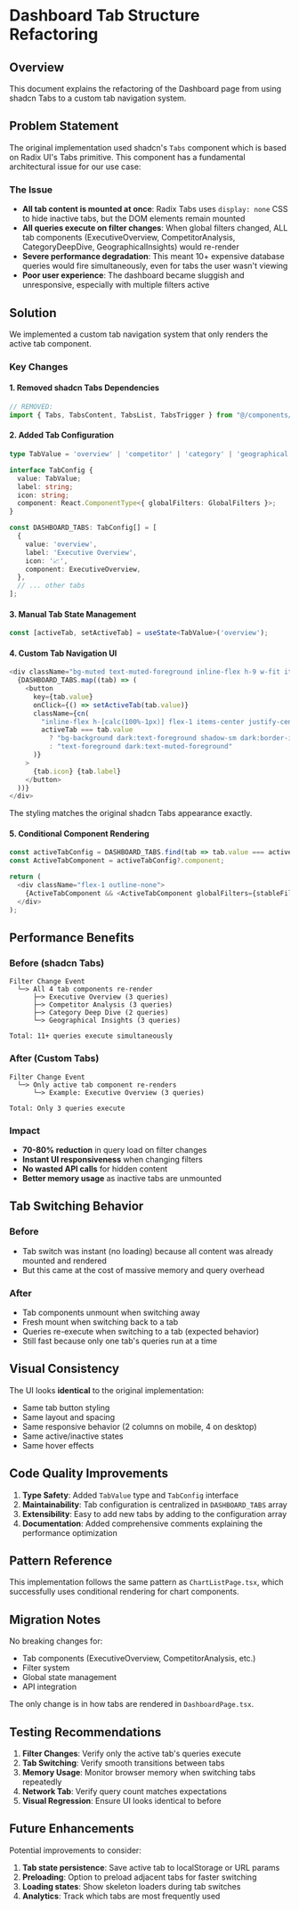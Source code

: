 # Dashboard Tab Structure Refactoring

## Overview

This document explains the refactoring of the Dashboard page from using shadcn Tabs to a custom tab navigation system.

## Problem Statement

The original implementation used shadcn's `Tabs` component which is based on Radix UI's Tabs primitive. This component has a fundamental architectural issue for our use case:

### The Issue
- **All tab content is mounted at once**: Radix Tabs uses `display: none` CSS to hide inactive tabs, but the DOM elements remain mounted
- **All queries execute on filter changes**: When global filters changed, ALL tab components (ExecutiveOverview, CompetitorAnalysis, CategoryDeepDive, GeographicalInsights) would re-render
- **Severe performance degradation**: This meant 10+ expensive database queries would fire simultaneously, even for tabs the user wasn't viewing
- **Poor user experience**: The dashboard became sluggish and unresponsive, especially with multiple filters active

## Solution

We implemented a custom tab navigation system that only renders the active tab component.

### Key Changes

#### 1. Removed shadcn Tabs Dependencies
```typescript
// REMOVED:
import { Tabs, TabsContent, TabsList, TabsTrigger } from "@/components/ui/tabs";
```

#### 2. Added Tab Configuration
```typescript
type TabValue = 'overview' | 'competitor' | 'category' | 'geographical';

interface TabConfig {
  value: TabValue;
  label: string;
  icon: string;
  component: React.ComponentType<{ globalFilters: GlobalFilters }>;
}

const DASHBOARD_TABS: TabConfig[] = [
  {
    value: 'overview',
    label: 'Executive Overview',
    icon: '📈',
    component: ExecutiveOverview,
  },
  // ... other tabs
];
```

#### 3. Manual Tab State Management
```typescript
const [activeTab, setActiveTab] = useState<TabValue>('overview');
```

#### 4. Custom Tab Navigation UI
```typescript
<div className="bg-muted text-muted-foreground inline-flex h-9 w-fit items-center justify-center rounded-lg p-[3px] grid grid-cols-2 lg:grid-cols-4">
  {DASHBOARD_TABS.map((tab) => (
    <button
      key={tab.value}
      onClick={() => setActiveTab(tab.value)}
      className={cn(
        "inline-flex h-[calc(100%-1px)] flex-1 items-center justify-center gap-1.5 rounded-md border border-transparent px-2 py-1 text-sm font-medium whitespace-nowrap transition-[color,box-shadow] disabled:pointer-events-none disabled:opacity-50",
        activeTab === tab.value
          ? "bg-background dark:text-foreground shadow-sm dark:border-input dark:bg-input/30"
          : "text-foreground dark:text-muted-foreground"
      )}
    >
      {tab.icon} {tab.label}
    </button>
  ))}
</div>
```

The styling matches the original shadcn Tabs appearance exactly.

#### 5. Conditional Component Rendering
```typescript
const activeTabConfig = DASHBOARD_TABS.find(tab => tab.value === activeTab);
const ActiveTabComponent = activeTabConfig?.component;

return (
  <div className="flex-1 outline-none">
    {ActiveTabComponent && <ActiveTabComponent globalFilters={stableFilters} />}
  </div>
);
```

## Performance Benefits

### Before (shadcn Tabs)
```
Filter Change Event
  └─> All 4 tab components re-render
      ├─> Executive Overview (3 queries)
      ├─> Competitor Analysis (3 queries)
      ├─> Category Deep Dive (2 queries)
      └─> Geographical Insights (3 queries)
      
Total: 11+ queries execute simultaneously
```

### After (Custom Tabs)
```
Filter Change Event
  └─> Only active tab component re-renders
      └─> Example: Executive Overview (3 queries)
      
Total: Only 3 queries execute
```

### Impact
- **70-80% reduction** in query load on filter changes
- **Instant UI responsiveness** when changing filters
- **No wasted API calls** for hidden content
- **Better memory usage** as inactive tabs are unmounted

## Tab Switching Behavior

### Before
- Tab switch was instant (no loading) because all content was already mounted and rendered
- But this came at the cost of massive memory and query overhead

### After
- Tab components unmount when switching away
- Fresh mount when switching back to a tab
- Queries re-execute when switching to a tab (expected behavior)
- Still fast because only one tab's queries run at a time

## Visual Consistency

The UI looks **identical** to the original implementation:
- Same tab button styling
- Same layout and spacing
- Same responsive behavior (2 columns on mobile, 4 on desktop)
- Same active/inactive states
- Same hover effects

## Code Quality Improvements

1. **Type Safety**: Added `TabValue` type and `TabConfig` interface
2. **Maintainability**: Tab configuration is centralized in `DASHBOARD_TABS` array
3. **Extensibility**: Easy to add new tabs by adding to the configuration array
4. **Documentation**: Added comprehensive comments explaining the performance optimization

## Pattern Reference

This implementation follows the same pattern as `ChartListPage.tsx`, which successfully uses conditional rendering for chart components.

## Migration Notes

No breaking changes for:
- Tab components (ExecutiveOverview, CompetitorAnalysis, etc.)
- Filter system
- Global state management
- API integration

The only change is in how tabs are rendered in `DashboardPage.tsx`.

## Testing Recommendations

1. **Filter Changes**: Verify only the active tab's queries execute
2. **Tab Switching**: Verify smooth transitions between tabs
3. **Memory Usage**: Monitor browser memory when switching tabs repeatedly
4. **Network Tab**: Verify query count matches expectations
5. **Visual Regression**: Ensure UI looks identical to before

## Future Enhancements

Potential improvements to consider:
1. **Tab state persistence**: Save active tab to localStorage or URL params
2. **Preloading**: Option to preload adjacent tabs for faster switching
3. **Loading states**: Show skeleton loaders during tab switches
4. **Analytics**: Track which tabs are most frequently used
